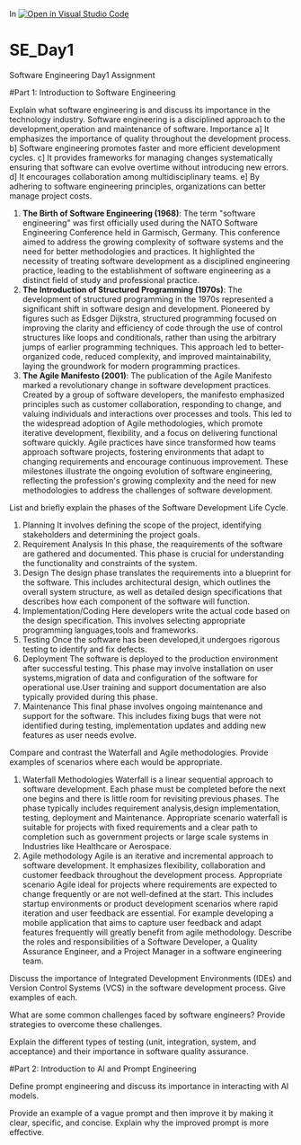 In [![Open in Visual Studio Code](https://classroom.github.com/assets/open-in-vscode-2e0aaae1b6195c2367325f4f02e2d04e9abb55f0b24a779b69b11b9e10269abc.svg)](https://classroom.github.com/online_ide?assignment_repo_id=18373557&assignment_repo_type=AssignmentRepo)
# SE_Day1
Software Engineering Day1 Assignment

#Part 1: Introduction to Software Engineering

Explain what software engineering is and discuss its importance in the technology industry.
Software engineering is a disciplined approach to the development,operation and maintenance of software.
Importance 
a] It emphasizes the importance of quality throughout the development process.
b] Software engineering promotes faster and more efficient development cycles.
c] It provides frameworks for managing changes systematically ensuring that software can evolve overtime without introducing new errors. 
d] It encourages collaboration among multidisciplinary teams. 
e] By adhering to software engineering principles, organizations can better manage project costs. 

 1. **The Birth of Software Engineering (1968)**: The term "software engineering" was first officially used during the NATO Software Engineering Conference held in Garmisch, Germany. This conference aimed to address the growing complexity of software systems and the need for better methodologies and practices. It highlighted the necessity of treating software development as a disciplined engineering practice, leading to the establishment of software engineering as a distinct field of study and professional practice.
2. **The Introduction of Structured Programming (1970s)**: The development of structured programming in the 1970s represented a significant shift in software design and development. Pioneered by figures such as Edsger Dijkstra, structured programming focused on improving the clarity and efficiency of code through the use of control structures like loops and conditionals, rather than using the arbitrary jumps of earlier programming techniques. This approach led to better-organized code, reduced complexity, and improved maintainability, laying the groundwork for modern programming practices.
3. **The Agile Manifesto (2001)**: The publication of the Agile Manifesto marked a revolutionary change in software development practices. Created by a group of software developers, the manifesto emphasized principles such as customer collaboration, responding to change, and valuing individuals and interactions over processes and tools. This led to the widespread adoption of Agile methodologies, which promote iterative development, flexibility, and a focus on delivering functional software quickly. Agile practices have since transformed how teams approach software projects, fostering environments that adapt to changing requirements and encourage continuous improvement. These milestones illustrate the ongoing evolution of software engineering, reflecting the profession's growing complexity and the need for new methodologies to address the challenges of software development.

List and briefly explain the phases of the Software Development Life Cycle.
1. Planning
   It involves defining the scope of the project, identifying stakeholders and determining the project goals.
2. Requirement Analysis
   In this phase, the reaquirements of the software are gathered and documented. This phase is crucial for understanding the functionality and constraints of the system.
3. Design
   The design phase translates the requirements into a blueprint for the software.
   This includes architectural design, which outlines the overall system structure, as well as detailed design specifications that describes how each component of the software will function.
4. Implementation/Coding
   Here developers write the actual code based on the design specification.
   This involves selecting appropriate programming languages,tools and frameworks.
5. Testing
   Once the software has been developed,it undergoes rigorous testing to identify and fix defects.
6. Deployment
   The software is deployed to the production environment after successful testing.
   This phase may involve installation on user systems,migration of data and configuration of the software for operational use.User training and support documentation are also typically provided during this phase.
7. Maintenance
   This final phase involves ongoing maintenance and support for the software.
   This includes fixing bugs that were not identified during testing, implementation updates and adding new features as user needs evolve.
   


Compare and contrast the Waterfall and Agile methodologies. Provide examples of scenarios where each would be appropriate.
1. Waterfall Methodologies
   Waterfall is a linear sequential approach to software development.
   Each phase must be completed before the next one begins and there is little room for revisiting previous phases.
   The phase typically includes requirement analysis,design implementation, testing, deployment and Maintenance.
Appropriate scenario
waterfall is suitable for projects with fixed requirements and a clear path to completion such as government projects or large scale systems in Industries like Healthcare or Aerospace.
2. Agile methodology
Agile is an iterative and incremental approach to software development.
It emphasizes flexibility, collaboration and customer feedback throughout the development process.
Appropriate scenario
Agile ideal for projects where requirements are expected to change frequently or are not well-defined at the start.
This includes startup environments or product development scenarios where rapid iteration and user feedback are essential.
For example developing a mobile application that aims to capture user feedback and adapt features frequently will greatly benefit from agile methodology.
Describe the roles and responsibilities of a Software Developer, a Quality Assurance Engineer, and a Project Manager in a software engineering team.


Discuss the importance of Integrated Development Environments (IDEs) and Version Control Systems (VCS) in the software development process. Give examples of each.


What are some common challenges faced by software engineers? Provide strategies to overcome these challenges.


Explain the different types of testing (unit, integration, system, and acceptance) and their importance in software quality assurance.


#Part 2: Introduction to AI and Prompt Engineering


Define prompt engineering and discuss its importance in interacting with AI models.


Provide an example of a vague prompt and then improve it by making it clear, specific, and concise. Explain why the improved prompt is more effective.
